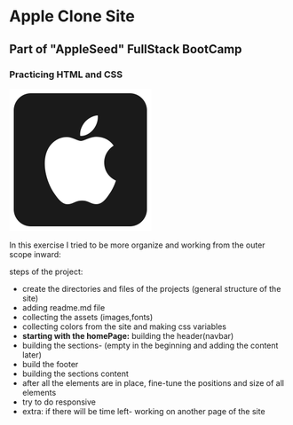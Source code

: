 # Apple Clone Site
## Part of "AppleSeed" FullStack BootCamp
### Practicing HTML and CSS 
![alt text](assets/images/apple-1073-898135.png)

In this exercise I tried to be more organize and working from the outer scope inward:
  
  steps of the project:
- create the directories and files of the projects (general structure of the site)
- adding readme.md file 
- collecting the assets (images,fonts)
- collecting colors from the site and making css variables
- **starting with the homePage:** building the header(navbar)
- building the sections- (empty in the beginning and adding the content later)
- build the footer
- building the sections content
- after all the elements are in place, fine-tune the positions and size of all elements
- try to do responsive
- extra: if there will be time left- working on another page of the site


